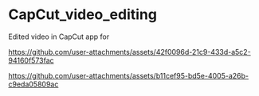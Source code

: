 # CapCut_video_editing
Edited video in CapCut app for



https://github.com/user-attachments/assets/42f0096d-21c9-433d-a5c2-94160f573fac



https://github.com/user-attachments/assets/b11cef95-bd5e-4005-a26b-c9eda05809ac

